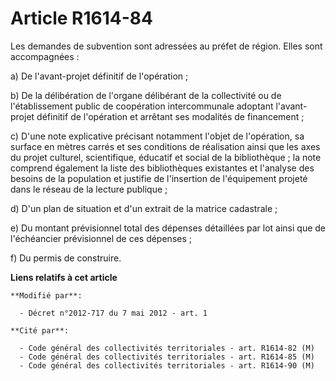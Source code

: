 # Article R1614-84

Les demandes de subvention sont adressées au préfet de région. Elles sont accompagnées :

a) De l'avant-projet définitif de l'opération ;

b) De la délibération de l'organe délibérant de la collectivité ou de l'établissement public de coopération intercommunale
adoptant l'avant-projet définitif de l'opération et arrêtant ses modalités de financement ;

c) D'une note explicative précisant notamment l'objet de l'opération, sa surface en mètres carrés et ses conditions de
réalisation ainsi que les axes du projet culturel, scientifique, éducatif et social de la bibliothèque ; la note comprend
également la liste des bibliothèques existantes et l'analyse des besoins de la population et justifie de l'insertion de
l'équipement projeté dans le réseau de la lecture publique ;

d) D'un plan de situation et d'un extrait de la matrice cadastrale ;

e) Du montant prévisionnel total des dépenses détaillées par lot ainsi que de l'échéancier prévisionnel de ces dépenses ;

f) Du permis de construire.

**Liens relatifs à cet article**

	**Modifié par**:

	  - Décret n°2012-717 du 7 mai 2012 - art. 1

	**Cité par**:

	  - Code général des collectivités territoriales - art. R1614-82 (M)
	  - Code général des collectivités territoriales - art. R1614-85 (M)
	  - Code général des collectivités territoriales - art. R1614-90 (M)
